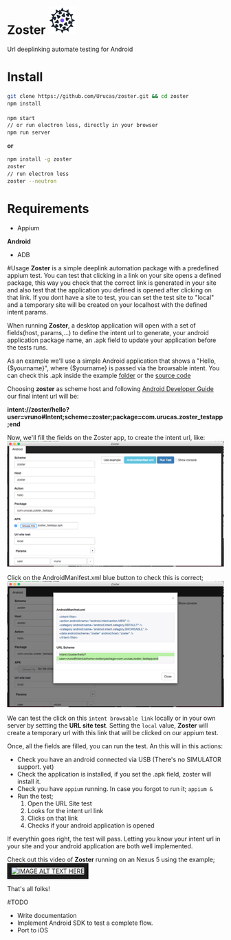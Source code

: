# Zoster <img src="https://raw.githubusercontent.com/Urucas/zoster/master/logo.png" />
Url deeplinking automate testing for Android

# Install
```bash
git clone https://github.com/Urucas/zoster.git && cd zoster
npm install

npm start
// or run electron less, directly in your browser
npm run server
```
**or**
```bash
npm install -g zoster
zoster
// run electron less
zoster --neutron
```

# Requirements
* Appium

**Android**
* ADB

#Usage
**Zoster** is a simple deeplink automation package with a predefined appium test. You can test that clicking in a link on your site opens a defined package, this way you check that the correct link is generated in your site and also test that the application you defined is opened after clicking on that link. If you dont have a site to test, you can set the test site to "local" and a temporary site will be created on your localhost with the defined intent params. 

When running **Zoster**, a desktop application will open with a set of fields(host, params,...) to define the intent url to generate, your android application package name, an .apk field to update your application before the tests runs. 

As an example we'll use a simple Android application that shows a "Hello, {$yourname}", where {$yourname} is passed via the browsable intent. You can check this .apk inside the example [folder](https://github.com/Urucas/zoster/tree/master/example) or the [source code](https://github.com/Urucas/zoster-testapp)

Choosing **zoster** as scheme host and following [Android Developer Guide](https://developer.android.com/guide/components/intents-common.html#Browser) our final intent url will be:

**intent://zoster/hello?user=vruno#Intent;scheme=zoster;package=com.urucas.zoster_testapp;end**

Now, we'll fill the fields on the Zoster app, to create the intent url, like: 
<img src="https://raw.githubusercontent.com/Urucas/zoster/master/screen1.png" />

Click on the AndroidManifest.xml blue button to check this is correct;
<img src="https://raw.githubusercontent.com/Urucas/zoster/master/screen3.png" />

We can test the click on this ```intent browsable link``` locally or in your own server by settting the **URL site test**. Setting the ```local``` value, **Zoster** will create a temporary url with this link that will be clicked on our appium test. 

Once, all the fields are filled, you can run the test. An this will in this actions:
* Check you have an android connected via USB (There's no SIMULATOR support. yet)
* Check the application is installed, if you set the .apk field, zoster will install it.
* Check you have ```appium``` running. In case you forgot to run it; ```appium &```
* Run the test; 
  1. Open the URL Site test
  2. Looks for the intent url link
  3. Clicks on that link
  4. Checks if your android application is opened
  

If everythin goes right, the test will pass. Letting you know your intent url in your site and your android application are both well implemented.
  
Check out this video of **Zoster** running on an Nexus 5 using the example;
<a href="http://www.youtube.com/watch?feature=player_embedded&v=jUOdHj5Io_A
" target="_blank"><img src="http://img.youtube.com/vi/jUOdHj5Io_A/0.jpg" 
alt="IMAGE ALT TEXT HERE" width="600" height="480" border="10" /></a>

That's all folks!

#TODO
* Write documentation
* Implement Android SDK to test a complete flow.
* Port to iOS
